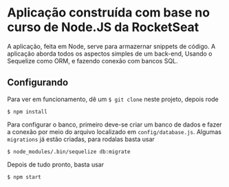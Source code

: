 # Aplicação construída com base no curso de Node.JS da RocketSeat

A aplicação, feita em Node, serve para armazernar snippets de código.
A aplicação aborda todos os aspectos simples de um back-end, Usando o Sequelize como ORM, e fazendo conexão com bancos SQL.

## Configurando

Para ver em funcionamento, dê um `$ git clone` neste projeto, depois rode

```
$ npm install
```

Para configurar o banco, primeiro deve-se criar um banco de dados e fazer a conexão por meio do arquivo localizado em `config/database.js`.
Algumas `migrations` já estão criadas, para rodalas basta usar

```
$ node_modules/.bin/sequelize db:migrate
```

Depois de tudo pronto, basta usar

```
$ npm start
```
